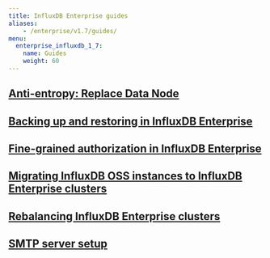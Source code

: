 ```yaml
---
title: InfluxDB Enterprise guides
aliases:
    - /enterprise/v1.7/guides/
menu:
  enterprise_influxdb_1_7:
    name: Guides
    weight: 60
---
```

## [Anti-entropy: Replace Data Node](/enterprise_influxdb/v1.7/administration/anti-entropy/)
## [Backing up and restoring in InfluxDB Enterprise](/enterprise_influxdb/v1.7/administration/backup-and-restore/)
## [Fine-grained authorization in InfluxDB Enterprise](/enterprise_influxdb/v1.7/guides/fine-grained-authorization/)
## [Migrating InfluxDB OSS instances to InfluxDB Enterprise clusters](/enterprise_influxdb/v1.7/guides/migration/)
## [Rebalancing InfluxDB Enterprise clusters](/enterprise_influxdb/v1.7/guides/rebalance/)
## [SMTP server setup](/enterprise_influxdb/v1.7/guides/smtp-server/)
